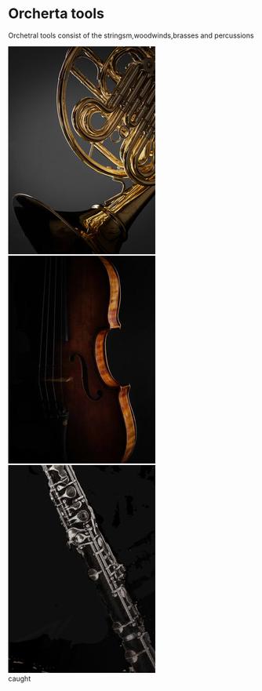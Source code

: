 <!DOCTYPE html>
<html lang="zh-cn">
  <head>
    <meta charset="utf-8">
   </head>
  <body>
    <h1>Orcherta tools</h1>
    <p>Orchetral tools consist of the stringsm,woodwinds,brasses and percussions</p>
    <span>
    <img src="smc0406_portrait_productview.jpg" alt="brass">
    <img src="smc0201_portrait_productview.jpg" alt="string">
    <img src="smc0202_portrait_productview.jpg" alt="woodwind">
    </span>
    <div>caught</div>
  </body>
</html>

